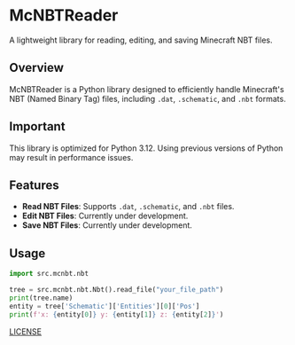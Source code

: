 # McNBTReader
A lightweight library for reading, editing, and saving Minecraft NBT files.

## Overview
McNBTReader is a Python library designed to efficiently handle Minecraft's NBT (Named Binary Tag) files, including `.dat`, `.schematic`, and `.nbt` formats.

## Important
This library is optimized for Python 3.12. Using previous versions of Python may result in performance issues.

## Features
- **Read NBT Files**: Supports `.dat`, `.schematic`, and `.nbt` files.
- **Edit NBT Files**: Currently under development.
- **Save NBT Files**: Currently under development.

## Usage

```python
import src.mcnbt.nbt

tree = src.mcnbt.nbt.Nbt().read_file("your_file_path")
print(tree.name)
entity = tree['Schematic']['Entities'][0]['Pos']
print(f'x: {entity[0]} y: {entity[1]} z: {entity[2]}')
```
[LICENSE](LICENSE)